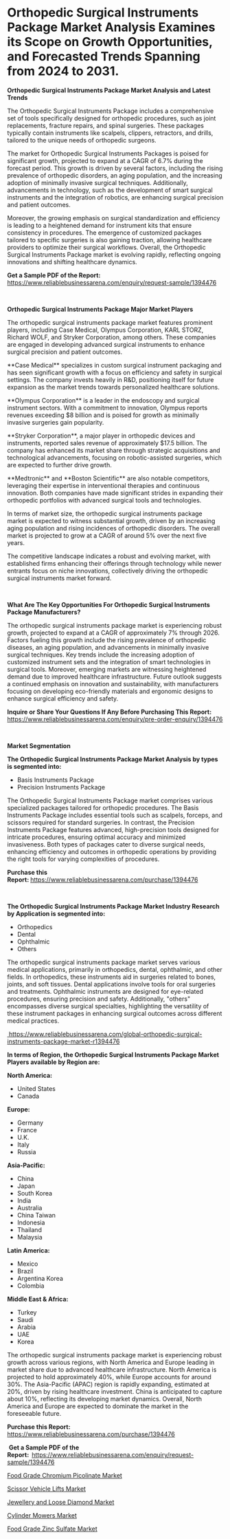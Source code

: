 <p><h1>Orthopedic Surgical Instruments Package Market Analysis Examines its Scope on Growth Opportunities, and Forecasted Trends Spanning from 2024 to 2031.</h1></p><p><strong>Orthopedic Surgical Instruments Package Market Analysis and Latest Trends</strong></p>
<p><p>The Orthopedic Surgical Instruments Package includes a comprehensive set of tools specifically designed for orthopedic procedures, such as joint replacements, fracture repairs, and spinal surgeries. These packages typically contain instruments like scalpels, clippers, retractors, and drills, tailored to the unique needs of orthopedic surgeons.</p><p>The market for Orthopedic Surgical Instruments Packages is poised for significant growth, projected to expand at a CAGR of 6.7% during the forecast period. This growth is driven by several factors, including the rising prevalence of orthopedic disorders, an aging population, and the increasing adoption of minimally invasive surgical techniques. Additionally, advancements in technology, such as the development of smart surgical instruments and the integration of robotics, are enhancing surgical precision and patient outcomes.</p><p>Moreover, the growing emphasis on surgical standardization and efficiency is leading to a heightened demand for instrument kits that ensure consistency in procedures. The emergence of customized packages tailored to specific surgeries is also gaining traction, allowing healthcare providers to optimize their surgical workflows. Overall, the Orthopedic Surgical Instruments Package market is evolving rapidly, reflecting ongoing innovations and shifting healthcare dynamics.</p></p>
<p><strong>Get a Sample PDF of the Report:&nbsp;</strong> <a href="https://www.reliablebusinessarena.com/enquiry/request-sample/1394476">https://www.reliablebusinessarena.com/enquiry/request-sample/1394476</a></p>
<p>&nbsp;</p>
<p><strong>Orthopedic Surgical Instruments Package Major Market Players</strong></p>
<p><p>The orthopedic surgical instruments package market features prominent players, including Case Medical, Olympus Corporation, KARL STORZ, Richard WOLF, and Stryker Corporation, among others. These companies are engaged in developing advanced surgical instruments to enhance surgical precision and patient outcomes.</p><p>**Case Medical** specializes in custom surgical instrument packaging and has seen significant growth with a focus on efficiency and safety in surgical settings. The company invests heavily in R&D, positioning itself for future expansion as the market trends towards personalized healthcare solutions.</p><p>**Olympus Corporation** is a leader in the endoscopy and surgical instrument sectors. With a commitment to innovation, Olympus reports revenues exceeding $8 billion and is poised for growth as minimally invasive surgeries gain popularity.</p><p>**Stryker Corporation**, a major player in orthopedic devices and instruments, reported sales revenue of approximately $17.5 billion. The company has enhanced its market share through strategic acquisitions and technological advancements, focusing on robotic-assisted surgeries, which are expected to further drive growth.</p><p>**Medtronic** and **Boston Scientific** are also notable competitors, leveraging their expertise in interventional therapies and continuous innovation. Both companies have made significant strides in expanding their orthopedic portfolios with advanced surgical tools and technologies.</p><p>In terms of market size, the orthopedic surgical instruments package market is expected to witness substantial growth, driven by an increasing aging population and rising incidences of orthopedic disorders. The overall market is projected to grow at a CAGR of around 5% over the next five years.</p><p>The competitive landscape indicates a robust and evolving market, with established firms enhancing their offerings through technology while newer entrants focus on niche innovations, collectively driving the orthopedic surgical instruments market forward.</p></p>
<p>&nbsp;</p>
<p><strong>What Are The Key Opportunities For Orthopedic Surgical Instruments Package Manufacturers?</strong></p>
<p><p>The orthopedic surgical instruments package market is experiencing robust growth, projected to expand at a CAGR of approximately 7% through 2026. Factors fueling this growth include the rising prevalence of orthopedic diseases, an aging population, and advancements in minimally invasive surgical techniques. Key trends include the increasing adoption of customized instrument sets and the integration of smart technologies in surgical tools. Moreover, emerging markets are witnessing heightened demand due to improved healthcare infrastructure. Future outlook suggests a continued emphasis on innovation and sustainability, with manufacturers focusing on developing eco-friendly materials and ergonomic designs to enhance surgical efficiency and safety.</p></p>
<p><strong>Inquire or Share Your Questions If Any Before Purchasing This Report:</strong> <a href="https://www.reliablebusinessarena.com/enquiry/pre-order-enquiry/1394476">https://www.reliablebusinessarena.com/enquiry/pre-order-enquiry/1394476</a></p>
<p>&nbsp;</p>
<p><strong>Market Segmentation</strong></p>
<p><strong>The Orthopedic Surgical Instruments Package Market Analysis by types is segmented into:</strong></p>
<p><ul><li>Basis Instruments Package</li><li>Precision Instruments Package</li></ul></p>
<p><p>The Orthopedic Surgical Instruments Package market comprises various specialized packages tailored for orthopedic procedures. The Basis Instruments Package includes essential tools such as scalpels, forceps, and scissors required for standard surgeries. In contrast, the Precision Instruments Package features advanced, high-precision tools designed for intricate procedures, ensuring optimal accuracy and minimized invasiveness. Both types of packages cater to diverse surgical needs, enhancing efficiency and outcomes in orthopedic operations by providing the right tools for varying complexities of procedures.</p></p>
<p><strong>Purchase this Report:&nbsp;</strong><a href="https://www.reliablebusinessarena.com/purchase/1394476">https://www.reliablebusinessarena.com/purchase/1394476</a></p>
<p>&nbsp;</p>
<p><strong>The Orthopedic Surgical Instruments Package Market Industry Research by Application is segmented into:</strong></p>
<p><ul><li>Orthopedics</li><li>Dental</li><li>Ophthalmic</li><li>Others</li></ul></p>
<p><p>The orthopedic surgical instruments package market serves various medical applications, primarily in orthopedics, dental, ophthalmic, and other fields. In orthopedics, these instruments aid in surgeries related to bones, joints, and soft tissues. Dental applications involve tools for oral surgeries and treatments. Ophthalmic instruments are designed for eye-related procedures, ensuring precision and safety. Additionally, "others" encompasses diverse surgical specialties, highlighting the versatility of these instrument packages in enhancing surgical outcomes across different medical practices.</p></p>
<p><a href="https://www.reliablebusinessarena.com/global-orthopedic-surgical-instruments-package-market-r1394476">&nbsp;https://www.reliablebusinessarena.com/global-orthopedic-surgical-instruments-package-market-r1394476</a></p>
<p><strong>In terms of Region, the Orthopedic Surgical Instruments Package Market Players available by Region are:</strong></p>
<p>
    <p> <strong> North America: </strong>
        <ul>
            <li>United States</li>
            <li>Canada</li>
        </ul>
        </p> 
    <p> <strong> Europe: </strong>
        <ul>
            <li>Germany</li>
            <li>France</li>
            <li>U.K.</li>
            <li>Italy</li>
            <li>Russia</li>
        </ul>
        </p> 
    <p> <strong> Asia-Pacific: </strong>
        <ul>
            <li>China</li>
            <li>Japan</li>
            <li>South Korea</li>
            <li>India</li>
            <li>Australia</li>
            <li>China Taiwan</li>
            <li>Indonesia</li>
            <li>Thailand</li>
            <li>Malaysia</li>
        </ul>
        </p> 
    <p> <strong> Latin America: </strong>
        <ul>
            <li>Mexico</li>
            <li>Brazil</li>
            <li>Argentina Korea</li>
            <li>Colombia</li>
        </ul>
        </p> 
    <p> <strong> Middle East & Africa: </strong>
        <ul>
            <li>Turkey</li>
            <li>Saudi</li>
            <li>Arabia</li>
            <li>UAE</li>
            <li>Korea</li>
        </ul>
    </p>
    </p>
<p><p>The orthopedic surgical instruments package market is experiencing robust growth across various regions, with North America and Europe leading in market share due to advanced healthcare infrastructure. North America is projected to hold approximately 40%, while Europe accounts for around 30%. The Asia-Pacific (APAC) region is rapidly expanding, estimated at 20%, driven by rising healthcare investment. China is anticipated to capture about 10%, reflecting its developing market dynamics. Overall, North America and Europe are expected to dominate the market in the foreseeable future.</p></p>
<p><strong>Purchase this Report: </strong><a href="https://www.reliablebusinessarena.com/purchase/1394476">https://www.reliablebusinessarena.com/purchase/1394476</a></p>
<p>&nbsp;<strong>Get a Sample PDF of the Report:&nbsp;&nbsp;</strong><a href="https://www.reliablebusinessarena.com/enquiry/request-sample/1394476">https://www.reliablebusinessarena.com/enquiry/request-sample/1394476</a></p>
<p><strong></strong></p>
<p><p><a href="https://issuu.com/reportprime-2/docs/food-grade-chromium-picolinate-mark_95619b562d481f">Food Grade Chromium Picolinate Market</a></p><p><a href="https://www.linkedin.com/pulse/scissor-vehicle-lifts-market-industry-landscape-growth-wvxzc?trackingId=ygBiUT%2BcSRiEd17s4vMXSw%3D%3D">Scissor Vehicle Lifts Market</a></p><p><a href="https://github.com/gulaimolin/Market-Research-Report-List-6/blob/main/jewellery-and-loose-diamond-market.md">Jewellery and Loose Diamond Market</a></p><p><a href="https://www.linkedin.com/pulse/cylinder-mowers-market-global-regional-analysis-focus-vomkc?trackingId=G5rcsvZrTFSugIANod9Tmw%3D%3D">Cylinder Mowers Market</a></p><p><a href="https://issuu.com/reportprime-2/docs/food-grade-zinc-sulfate-market-size_8aec2e325c9d82">Food Grade Zinc Sulfate Market</a></p></p>